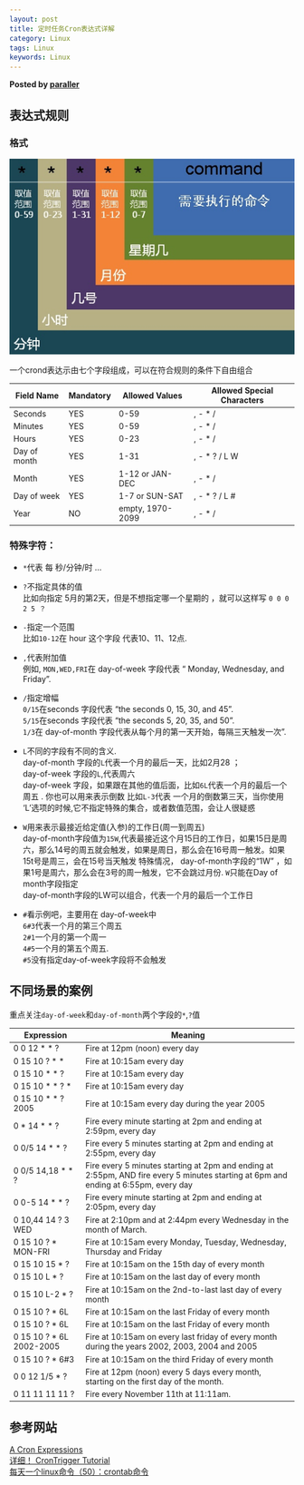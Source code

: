 ```yaml
---  
layout: post  
title: 定时任务Cron表达式详解  
category: Linux  
tags: Linux  
keywords: Linux  
---  
```


__Posted by [paraller](http://www.paraller.com/2016/05/22/%E8%AF%91-%E5%AE%9A%E6%97%B6%E4%BB%BB%E5%8A%A1Cron%E8%A1%A8%E8%BE%BE%E5%BC%8F%E8%AF%A6%E8%A7%A3/)__  

## 表达式规则  
### 格式  

![](/assets/postAssets/2018/15444240870549.jpg)


一个crond表达示由七个字段组成，可以在符合规则的条件下自由组合

| Field Name   | Mandatory | Allowed Values   | Allowed Special Characters |
| ------------ | --------- | ---------------- | -------------------------- |
| Seconds      | YES       | 0-59             | , - * /                    |
| Minutes      | YES       | 0-59             | , - * /                    |
| Hours        | YES       | 0-23             | , - * /                    |
| Day of month | YES       | 1-31             | , - * ? / L W              |
| Month        | YES       | 1-12 or JAN-DEC  | , - * /                    |
| Day of week  | YES       | 1-7 or SUN-SAT   | , - * ? / L #              |
| Year         | NO        | empty, 1970-2099 | , - * /                    |


### 特殊字符：  
* `*`代表 每 秒/分钟/时 …  

* `?`不指定具体的值  
比如向指定 5月的第2天，但是不想指定哪一个星期的 ，就可以这样写 `0 0 0 2 5 ？`  

* `-`指定一个范围  
比如`10-12`在 hour 这个字段 代表10、11、12点.  

* `,`代表附加值  
例如, `MON,WED,FRI`在 day-of-week 字段代表 “ Monday, Wednesday, and Friday”.  

* `/`指定增幅  
`0/15`在seconds 字段代表 “the seconds 0, 15, 30, and 45”.  
`5/15`在seconds 字段代表 “the seconds 5, 20, 35, and 50”.  
`1/3`在 day-of-month 字段代表从每个月的第一天开始，每隔三天触发一次”.  

* `L`不同的字段有不同的含义.  
day-of-month 字段的`L`代表一个月的最后一天，比如2月28 ；  
day-of-week 字段的`L`,代表周六  
day-of-week 字段，如果跟在其他的值后面，比如`6L`代表一个月的最后一个周五 . 你也可以用来表示倒数 比如`L-3`代表 一个月的倒数第三天，当你使用 ‘L’选项的时候,它不指定特殊的集合，或者数值范围，会让人很疑惑  

* `W`用来表示最接近给定值(入参)的工作日(周一到周五)  
day-of-month字段值为`15W`,代表最接近这个月15日的工作日，如果15日是周六，那么14号的周五就会触发，如果是周日，那么会在16号周一触发。如果15t号是周三，会在15号当天触发 特殊情况， day-of-month字段的“1W” ，如果1号是周六，那么会在3号的周一触发，它不会跳过月份. `W`只能在Day of month字段指定  
day-of-month字段的LW可以组合，代表一个月的最后一个工作日  

* `#`看示例吧，主要用在 day-of-week中  
`6#3`代表一个月的第三个周五  
`2#1`一个月的第一个周一  
`4#5`一个月的第五个周五.  
`#5`没有指定day-of-week字段将不会触发  

## 不同场景的案例  
重点关注`day-of-week`和`day-of-month`两个字段的`*`,`?`值  

| **Expression**           | **Meaning**                                                  |
| ------------------ | ------------------------------------------------------------ |
| 0 0 12 * * ?             | Fire at 12pm (noon) every day                                |
| 0 15 10 ? * *            | Fire at 10:15am every day                                    |
| 0 15 10 * * ?            | Fire at 10:15am every day                                    |
| 0 15 10 * * ? *          | Fire at 10:15am every day                                    |
| 0 15 10 * * ? 2005       | Fire at 10:15am every day during the year 2005               |
| 0 * 14 * * ?             | Fire every minute starting at 2pm and ending at 2:59pm, every day |
| 0 0/5 14 * * ?           | Fire every 5 minutes starting at 2pm and ending at 2:55pm, every day |
| 0 0/5 14,18 * * ?        | Fire every 5 minutes starting at 2pm and ending at 2:55pm, AND fire every 5 minutes starting at 6pm and ending at 6:55pm, every day |
| 0 0-5 14 * * ?           | Fire every minute starting at 2pm and ending at 2:05pm, every day |
| 0 10,44 14 ? 3 WED       | Fire at 2:10pm and at 2:44pm every Wednesday in the month of March. |
| 0 15 10 ? * MON-FRI      | Fire at 10:15am every Monday, Tuesday, Wednesday, Thursday and Friday |
| 0 15 10 15 * ?           | Fire at 10:15am on the 15th day of every month               |
| 0 15 10 L * ?            | Fire at 10:15am on the last day of every month               |
| 0 15 10 L-2 * ?          | Fire at 10:15am on the 2nd-to-last last day of every month   |
| 0 15 10 ? * 6L           | Fire at 10:15am on the last Friday of every month            |
| 0 15 10 ? * 6L           | Fire at 10:15am on the last Friday of every month            |
| 0 15 10 ? * 6L 2002-2005 | Fire at 10:15am on every last friday of every month during the years 2002, 2003, 2004 and 2005 |
| 0 15 10 ? * 6#3          | Fire at 10:15am on the third Friday of every month           |
| 0 0 12 1/5 * ?           | Fire at 12pm (noon) every 5 days every month, starting on the first day of the month. |
| 0 11 11 11 11 ?          | Fire every November 11th at 11:11am.                   |

## 参考网站  
[A Cron Expressions](https://docs.oracle.com/cd/E12058_01/doc/doc.1014/e12030/cron_expressions.htm)  
[详细！ CronTrigger Tutorial](http://www.quartz-scheduler.org/documentation/quartz-2.x/tutorials/crontrigger.html)  
[每天一个linux命令（50）：crontab命令](http://www.cnblogs.com/peida/archive/2013/01/08/2850483.html)  

